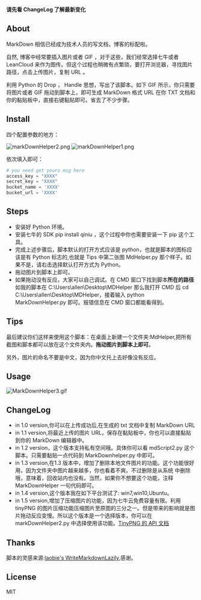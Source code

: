 
**请先看 ChangeLog 了解最新变化**

## About

MarkDown 相信已经成为技术人员的写文档，博客的标配啦。

自然, 博客中经常要插入图片或者 GIF ，对于这些，我们经常选择七牛或者 LeanCloud 来作为图传。但这个过程也稍微有点繁琐，要打开浏览器，寻找图片路径，点击上传图片，复制 URL 。

利用 Python 的 Drop ， Handle 思想，写出了该脚本。如下 GIF 所示，你只需要将图片或者 GIF 拖动到脚本上，即可生成 MarkDown 格式 URL 在你 TXT 文档和你的黏贴板中，直接右键黏贴即可。省去了不少步骤。


## Install

四个配置参数的地方：

![markDownHelper2.png](http://7xrl8j.com1.z0.glb.clouddn.com/markDownHelper2.png)
![markDownHelper1.png](http://7xrl8j.com1.z0.glb.clouddn.com/markDownHelper1.png)

依次填入即可：

``` python
# you need get yours msg here
access_key = "XXXX"
secret_key = "XXXX"
bucket_name = 'XXXX'
bucket_url = 'XXXX'
```

## Steps

* 安装好 Python 环境。
* 安装七牛的 SDK pip install qiniu ，这个过程中你也需要安装一下 pip 这个工具。
* 完成上述步骤后，脚本默认的打开方式应该是 python，也就是脚本的图标应该是有 Python 标志的,也就是 Tips 中第二张图 MdHelper.py     那个样子。如果不是，请右击选择默认打开方式为 Python。
* 拖动图片到脚本上即可。
* 如果拖动没有反应，大家可以自己调试。在 CMD 窗口下找到脚本**所在的路径**如我的脚本在 C:\Users\allen\Desktop\MDHelper 那么我打开 CMD 后 cd C:\Users\allen\Desktop\MDHelper，接着输入 python MarkDownHelper.py 即可。报错信息在 CMD 窗口都能看得到。

## Tips

最后建议你们这样来使用这个脚本：在桌面上新建一个文件夹:MdHelper,把所有截图和脚本都可以放在这个文件夹内。**拖动图片到脚本上即可**。

另外，图片的命名不要是中文，因为你中文托上去好像没有反应。

## Usage

![MarkDownHelper3.gif](http://7xrl8j.com1.z0.glb.clouddn.com/MarkDownHelper3.gif)

## ChangeLog

*  in 1.0 version,你可以在上传成功后,在生成的 txt 文档中复制 MarkDown URL
*  in 1.1 version,将最近上传的图片 URL，保存在黏贴板中，你也可以直接黏贴到你的 MarkDown 编辑器中。 
*  in 1.2 version，这个版本支持私有空间哦。具体你可以看 mdScript2.py 这个脚本。只需要黏贴一点代码到 MarkDownhelper.py 中即可。
*  in 1.3 version,在1.3 版本中，增加了删除本地文件图片的功能。这个功能很好用，因为文件夹中图片越来越多，你也看着不爽。不过删除是从系统     中删除哦，意味着，回收站内也没有。当然，如果你不想要这个功能，注释 MarkDownHelper 一句代码即可。
*  in 1.4 version,这个版本我在如下平台测试了: win7,win10,Ubuntu。
*  in 1.5 version,增加了压缩图片的功能，因为七牛云免费容量有限。利用 tinyPNG     的图片压缩功能压缩图片至原图的三分之一。但是带来的影响就是图片拖动反应变慢。所以这个版本是一个选择版本，你可以在 markDownHelper2.py 中选择使用该功能。[TinyPNG 的 API 文档](https://tinypng.com/developers/reference/python)

## Thanks

脚本的灵感来源:[laobie's WriteMarkdownLazily](https://github.com/laobie/WriteMarkdownLazily),感谢。

## License

MIT





